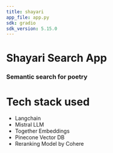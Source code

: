```yaml
---
title: shayari
app_file: app.py
sdk: gradio
sdk_version: 5.15.0
---
```

# Shayari Search App
### Semantic search for poetry

# Tech stack used
- Langchain
- Mistral LLM
- Together Embeddings
- Pinecone Vector DB
- Reranking Model by Cohere
